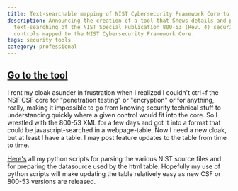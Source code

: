 ```yaml
---
title: Text-searchable mapping of NIST Cybersecurity Framework Core to 800-53 Controls
description: Announcing the creation of a tool that Shows details and permits
  text-searching of the NIST Special Publication 800-53 (Rev. 4) security and privacy
  controls mapped to the NIST Cybersecurity Framework Core.
tags: security tools
category: professional
---
```


<div class='page-header text-center well'><h2>
<a class='btn btn-primary' href='https://daveeargle.com/nist_csf_800_53_mapping/'>Go to the tool</a></h2></div>

I rent my cloak asunder in frustration when I realized I couldn't ctrl+f the
NSF CSF core for "penetration testing" or "encryption" or for anything, really,
making it impossible to go from knowing security technical stuff to understanding
quickly where a given control would fit into the core. So I wrestled with the
800-53 XML for a few days and got it into a format that could be javascript-searched
in a webpage-table. Now I need a new cloak, but at least I have a table. I may
post feature updates to the table from time to time.

<a href='https://github.com/deargle/nist_csf_800_53_mapping'>Here's</a> all my python scripts for parsing the various NIST source
files and for preparing the datasource used by the html table. Hopefully my use
of python scripts will make updating the table relatively easy as new CSF or
800-53 versions are released.
